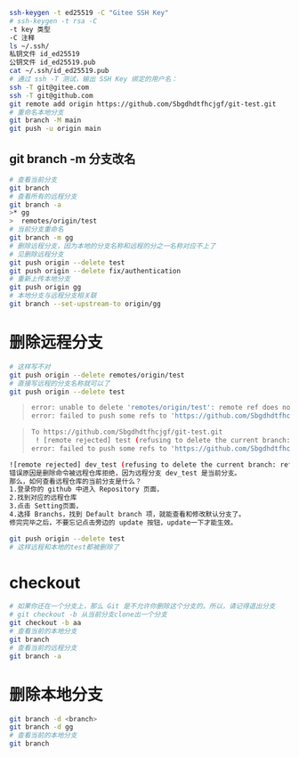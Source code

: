 ```bash
ssh-keygen -t ed25519 -C "Gitee SSH Key"
# ssh-keygen -t rsa -C
-t key 类型
-C 注释
ls ~/.ssh/
私钥文件 id_ed25519
公钥文件 id_ed25519.pub
cat ~/.ssh/id_ed25519.pub
# 通过 ssh -T 测试，输出 SSH Key 绑定的用户名：
ssh -T git@gitee.com
ssh -T git@github.com
git remote add origin https://github.com/Sbgdhdtfhcjgf/git-test.git
# 重命名本地分支
git branch -M main
git push -u origin main
```

## git branch -m 分支改名

```bash
# 查看当前分支
git branch
# 查看所有的远程分支
git branch -a
>* gg
>  remotes/origin/test
# 当前分支重命名
git branch -m gg
# 删除远程分支，因为本地的分支名称和远程的分之一名称对应不上了
# 见删除远程分支
git push origin --delete test
git push origin --delete fix/authentication
# 重新上传本地分支
git push origin gg
# 本地分支与远程分支相关联
git branch --set-upstream-to origin/gg 
```

# 删除远程分支

```bash
# 这样写不对
git push origin --delete remotes/origin/test
# 直接写远程的分支名称就可以了
git push origin --delete test
```

> ```bash
> error: unable to delete 'remotes/origin/test': remote ref does not exist
> error: failed to push some refs to 'https://github.com/Sbgdhdtfhcjgf/git-test.git
> ```

> ```bash
> To https://github.com/Sbgdhdtfhcjgf/git-test.git
>  ! [remote rejected] test (refusing to delete the current branch: refs/heads/test)
> error: failed to push some refs to 'https://github.com/Sbgdhdtfhcjgf/git-test.git'
> ```

```bash
![remote rejected] dev_test (refusing to delete the current branch: refs/heads/dev_test)
错误原因是删除命令被远程仓库拒绝，因为远程分支 dev_test 是当前分支。
那么，如何查看远程仓库的当前分支是什么？
1.登录你的 github 中进入 Repository 页面，
2.找到对应的远程仓库
3.点击 Setting页面，
4.选择 Branchs，找到 Default branch 项，就能查看和修改默认分支了。
修完完毕之后，不要忘记点击旁边的 update 按钮，update一下才能生效。
```

```bash
git push origin --delete test
# 这样远程和本地的test都被删除了
```

# checkout

```bash
# 如果你还在一个分支上，那么 Git 是不允许你删除这个分支的。所以，请记得退出分支
# git checkout -b 从当前分支clone出一个分支
git checkout -b aa
# 查看当前的本地分支
git branch 
# 查看当前的远程分支
git branch -a
```

# 删除本地分支

```bash
git branch -d <branch>
git branch -d gg
# 查看当前的本地分支
git branch 
```

